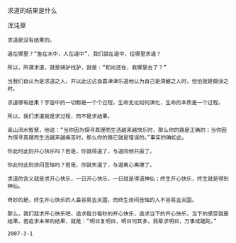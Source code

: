 求道的结果是什么

浑沌草


    求道是没有结果的。

    道在哪里？“鱼在水中，人在道中”，我们就在道中，往哪里求道？

    所以，所谓求道，就是骑驴找驴，就是：“和尚还在，我哪里去了？”

    当我们自认为是求道之人，并以此沾沾自喜津津乐道地认为自己是清醒之人时，恰恰就是糊涂之时。

    求道哪有结果？宇宙中的一切都是一个个过程，生命无论如何演化，生命的本质是一个过程。

    所以，我们求道就是求过程，而不是求结果。

    高山流水智慧，他说：“当你因为探寻真理而生活越来越快乐时，那么你的路是正确的；当你因为探寻真理而生活越来越痛苦时，那么你的路它就是错误的。”事实的确如此。

    你此时此刻开心快乐吗？若是，你就得道了，与道同频共振了。

    你此时此刻烦闷苦恼吗？若是，你就失道了，与道离心离德了。

    求道的含义就是求开心快乐，一日开心快乐，一日就是得道神仙；终生开心快乐，终生就是得到神仙。

    奇妙的是，终生开心快乐的人最容易去天国，而终生烦闷苦恼的人不容易去天国。

    那么，我们就求开心快乐吧，追求每分每秒的开心快乐，追求当下的开心快乐，当下的感受就是结果，若追求未来的结果，就是：“明日复明日，明日何其多，我辈求明日，万事成蹉跎。”

    2007-3-1



